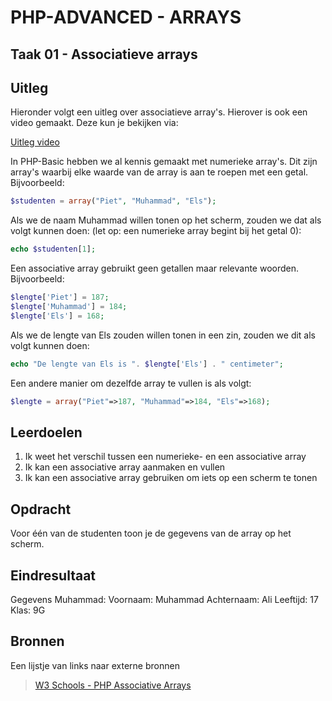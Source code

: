 # PHP-ADVANCED - ARRAYS

## Taak 01 - Associatieve arrays

## Uitleg

Hieronder volgt een uitleg over associatieve array's. Hierover is ook een video gemaakt. Deze kun je bekijken via:

[Uitleg video](https://web.microsoftstream.com/video/25e19156-d010-46f4-a275-d94b8db2ec4c)

In PHP-Basic hebben we al kennis gemaakt met numerieke array's. Dit zijn array's waarbij elke waarde van de array is aan te roepen met een getal. Bijvoorbeeld:

```php
$studenten = array("Piet", "Muhammad", "Els");
```

Als we de naam Muhammad willen tonen op het scherm, zouden we dat als volgt kunnen doen: (let op: een numerieke array begint bij het getal 0):

```php
echo $studenten[1];
```

Een associative array gebruikt geen getallen maar relevante woorden. Bijvoorbeeld:

```php
$lengte['Piet'] = 187;
$lengte['Muhammad'] = 184;
$lengte['Els'] = 168;
```

Als we de lengte van Els zouden willen tonen in een zin, zouden we dit als volgt kunnen doen:

```php
echo "De lengte van Els is ". $lengte['Els'] . " centimeter";
```

Een andere manier om dezelfde array te vullen is als volgt:

```php
$lengte = array("Piet"=>187, "Muhammad"=>184, "Els"=>168);

```

## Leerdoelen

1. Ik weet het verschil tussen een numerieke- en een associative array
2. Ik kan een associative array aanmaken en vullen
3. Ik kan een associative array gebruiken om iets op een scherm te tonen

## Opdracht

Voor één van de studenten toon je de gegevens van de array op het scherm.

## Eindresultaat

Gegevens Muhammad:
Voornaam: Muhammad
Achternaam: Ali
Leeftijd: 17
Klas: 9G

## Bronnen

Een lijstje van links naar externe bronnen

>[W3 Schools - PHP Associative Arrays](https://www.w3schools.com/php/php_arrays_associative.asp)  
